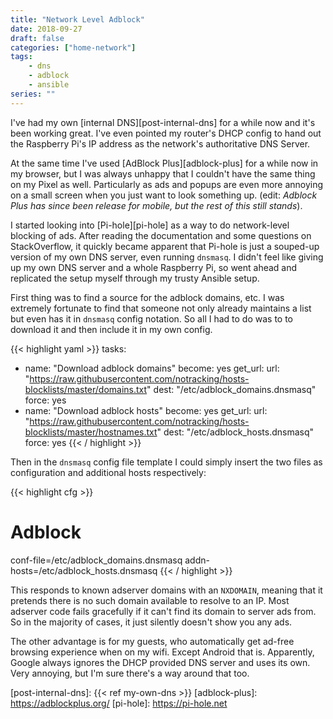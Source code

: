```yaml
---
title: "Network Level Adblock"
date: 2018-09-27
draft: false
categories: ["home-network"]
tags:
    - dns
    - adblock
    - ansible
series: ""
---
```


I've had my own [internal DNS][post-internal-dns] for a while now and it's been working great. I've even pointed my router's DHCP config to hand out the Raspberry Pi's IP address as the network's authoritative DNS Server.

At the same time I've used [AdBlock Plus][adblock-plus] for a while now in my browser, but I was always unhappy that I couldn't have the same thing on my Pixel as well. Particularly as ads and popups are even more annoying on a small screen when you just want to look something up. (edit: *Adblock Plus has since been release for mobile, but the rest of this still stands*).

I started looking into [Pi-hole][pi-hole] as a way to do network-level blocking of ads. After reading the documentation and some questions on StackOverflow, it quickly became apparent that Pi-hole is just a souped-up version of my own DNS server, even running `dnsmasq`. I didn't feel like giving up my own DNS server and a whole Raspberry Pi, so went ahead and replicated the setup myself through my trusty Ansible setup.

First thing was to find a source for the adblock domains, etc. I was extremely fortunate to find that someone not only already maintains a list but even has it in `dnsmasq` config notation. So all I had to do was to to download it and then include it in my own config.

<!-- markdownlint-disable -->
{{< highlight yaml >}}
tasks:
  - name: "Download adblock domains"
    become: yes
    get_url:
      url: "https://raw.githubusercontent.com/notracking/hosts-blocklists/master/domains.txt"
      dest: "/etc/adblock_domains.dnsmasq"
      force: yes
  - name: "Download adblock hosts"
    become: yes
    get_url:
      url: "https://raw.githubusercontent.com/notracking/hosts-blocklists/master/hostnames.txt"
      dest: "/etc/adblock_hosts.dnsmasq"
      force: yes
{{< / highlight >}}
<!-- markdownlint-restore-->

Then in the `dnsmasq` config file template I could simply insert the two files as configuration and additional hosts respectively:

<!-- markdownlint-disable -->
{{< highlight cfg >}}
# Adblock
conf-file=/etc/adblock_domains.dnsmasq
addn-hosts=/etc/adblock_hosts.dnsmasq
{{< / highlight >}}
<!-- markdownlint-restore -->

This responds to known adserver domains with an `NXDOMAIN`, meaning that it pretends there is no such domain available to resolve to an IP. Most adserver code fails gracefully if it can't find its domain to server ads from. So in the majority of cases, it just silently doesn't show you any ads.

The other advantage is for my guests, who automatically get ad-free browsing experience when on my wifi. Except Android that is. Apparently, Google always ignores the DHCP provided DNS server and uses its own. Very annoying, but I'm sure there's a way around that too.

[post-internal-dns]: {{< ref my-own-dns >}}
[adblock-plus]: https://adblockplus.org/
[pi-hole]: https://pi-hole.net

